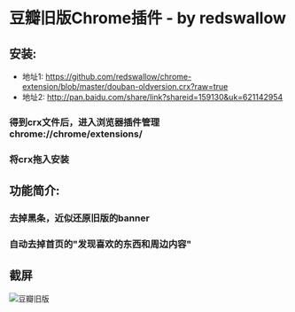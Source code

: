 # 豆瓣旧版Chrome插件 - by redswallow

## 安装:

* 地址1: https://github.com/redswallow/chrome-extension/blob/master/douban-oldversion.crx?raw=true
* 地址2: http://pan.baidu.com/share/link?shareid=159130&uk=621142954
### 得到crx文件后，进入浏览器插件管理 chrome://chrome/extensions/
### 将crx拖入安装

## 功能简介:

### 去掉黑条，近似还原旧版的banner
### 自动去掉首页的"发现喜欢的东西和周边内容"

## 截屏

![豆瓣旧版](https://raw.github.com/redswallow/chrome-extension/douban-oldversion/master/screenshot.jpg "豆瓣旧版")

